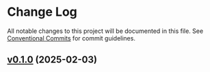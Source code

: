 # Change Log

All notable changes to this project will be documented in this file.
See [Conventional Commits](Https://conventionalcommits.org) for commit guidelines.

<!-- changelog -->

## [v0.1.0](https://harton.dev/james/reactor_process/compare/v0.1.0...v0.1.0) (2025-02-03)
